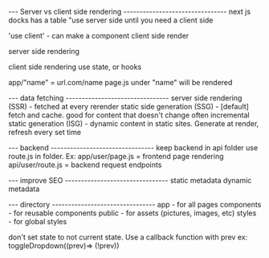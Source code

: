 --- Server vs client side rendering --------------------------------
next js docks has a table
"use server side until you need a client side

'use client' - can make a component client side render

server side rendering 


client side rendering
    use state, or hooks

app/"name" = url.com/name
    page.js under "name" will be rendered


--- data fetching --------------------------------
server side rendering (SSR) - fetched at every rerender
static side generation (SSG) - [default] fetch and cache. good for content that doesn't change often
incremental static generation (ISG) - dynamic content in static sites. Generate at render, refresh every set time


--- backend --------------------------------
keep backend in api folder
use route.js in folder. 
Ex: app/user/page.js = frontend page rendering
    api/user/route.js = backend request endpoints


--- improve SEO --------------------------------
static metadata
dynamic metadata

--- directory --------------------------------
app - for all pages
components - for reusable components
public - for assets (pictures, images, etc)
styles - for global styles


don't set state to not current state. Use a callback function with prev
ex: toggleDropdown((prev)=> (!prev))